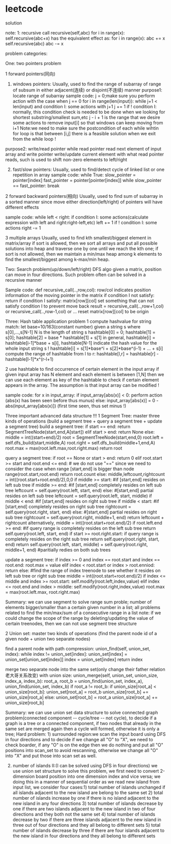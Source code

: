 # leetcode
solution

note: 
1: recursive call recursive(self,abc)
for i in range(x):
 self.recursive(abc+x)
has the equivalent effect as:
for i in range(x):
 abc += x
 self.recursive(abc)
 abc -= x
 
 problem categories:
 
 One: two pointers problem
 
 1 forward pointers(同向)
 
 1) windows pointers:
 Usually, used to find the range of subarray of range of subsum in either adjacent(连续) or disjoint(不连续) manner 
 purpose1: locate range of subarray
 sample code:
 j = 0;make sure you perform action with the case when j == 0
 for i in range(len(input)):
    while j+1 < len(input) and condition I:
      some actions with j+1
      j += 1
    if ! condition I: normally, this condition check is needed to be done when we looking for shortest substring/smallest sum,etc
       j - i + 1 is the range that we desire
    some actions to remove input[i] so that windows can keep moving from i+1
 Note:we need to make sure the postcondition of each while wihtin for loop is that between [i,j] there is a feasible solution when we exit from the while loop !
 
 purpose2: write/read pointer while read pointer read next element of input array and write pointer write/update current element with what read pointer reads, such is used to shift non-zero elements to left/right 
    
 2) fast/slow pointers:
 Usually, used to find/detect cycle of linked list or one repetition in array
 sample code:
 while True:
  slow_pointer = pointer[index]
  fast_pointer = pointer[pointer[index]]
  while slow_pointer == fast_pointer:
     break
 
 2 forward backward pointers(相向)
 Usually, used to find sum of subarray in a sorted manner since move either direction(left/right) of pointers will have different effects
 
 sample code:
 while left < right:
    if condition I:
       some actions(calculate expression with left and right:right-left,etc)
       left += 1
    if ! condition I:
       some actions
       right -= 1
       
 3 multiple arrays
 Usually, used to find kth smallest/biggest element in matrix/array
 if sort is allowed, then we sort all arrays and put all possible solutions into heap and traverse one by one until we reach the kth one;
 if sort is not allowed, then we maintain a min/max heap among k elements to find the smallest/biggest among k-max/min heap.
 
 
Two: Search problem(up/down/left/right) DFS algo
given a matrix, position can move in four directions. Such problem often can be solved in a recursive manner

Sample code:
def recursive_call(..,row,col): row/col indicates position information of the moving pointer in the matrix
 if condition I not satisfy:
   return
 if condition I satisfy:
   matrix[row][col] set something that can not satisfy condition I to prevent move back
   result = recursive_call(..,row+1,col) or recursive_call(..,row-1,col) or ...
   reset matrix[row][col] to be origin
   
Three: Hash table application problem
1 compute hashvalue for string match:
let base=10/163(constant number) given a string s where s[0],...,s[N-1] N is the length of string s
hashtable[0] = 0; hashtable[1] = s[0]; hashtable[2] = base * hashtable[1] + s[1]
in general, hashtable[i] = hashtable[i-1]*base + s[i], hashtable[N-1] indicate the hash value for the whole input string s !
hashtable[i] = s[1]*base^i + s[2]*base^(i-1) + ... + s[i]
compute the range of hashtable from l to r: hashtable[l,r] = hashtable[r] - hashtable[l-1]*x^(r-l+1)

2 use hashtable to find occurrence of certain element in the input array
if given input array has N element and each element is between [1,N] then we can use each element as key of the hashtable to check if certain element appears in the array. The assumption is that input array can be modified !

sample code:
for x in input_array:
   if input_array[abs(x)] < 0:
      perform action (abs(x) has been seen before thus munus)
   else:
      input_array[abs(x)] = 0 - abs(input_array[abs(x)]) (first time seen, thus set minus !)
      
      
 Three important advanced data structure !!!
 1 Segment Tree: master three kinds of operations (build a segment tree + query a segment tree + update a segment tree)
 build a segment tree:
 if start == end:
            return SegmentTreeNode(start,end,A[start])
        elif start > end:
            return None
        else:
            middle = int((start+end)/2)
            root = SegmentTreeNode(start,end,0)
            root.left = self.dfs_build(start,middle,A)
            root.right = self.dfs_build(middle+1,end,A)
            root.max = max(root.left.max,root.right.max)
            return root
            
 query a segment tree:
 if root == None or start > end:
            return 0
        elif root.start >= start and root.end <= end: # we do not use "==" since we need to consider the case when range [start,end] is bigger than node range(root.start,root.end)
            return root.count
        else:
            middle,leftcount,rightcount = int((root.start+root.end)/2),0,0
            if middle >= start: #if [start,end] resides on left sub tree
                if middle >= end: #if [start,end] completely resides on left sub tree
                    leftcount = self.query(root.left, start, end)
                else: #[start,end] partial resides on left sub tree
                    leftcount = self.query(root.left, start, middle)
            if middle < end: #if [start,end] resides on right sub tree
                if middle < start: #if [start,end] completely resides on right sub tree
                    rightcount = self.query(root.right, start, end)
                else: #[start,end] partial resides on right sub tree
                    rightcount = self.query(root.right, middle+1, end)
            return leftcount + rightcount
            alternatively,
            middle = int((root.start+root.end)/2)
            if root.left.end >= end: #if query range is completely resides on the left sub tree
               return self.query(root.left, start, end)
            if start >= root.right.start: if query range is completely resides on the right sub tree
               return self.query(root.right, start, end)
            return self.query(root.left, start, middle) + self.query(root.right, middle+1, end) #paritially redies on both sub trees
            
update a segment tree:
if index >= 0 and index == root.start and index == root.end:
            root.max = value
        elif index < root.start or index > root.enniod:
            return 
        else: #find the range of index treenode to see whether it resides on left sub tree or right sub tree
            middle = int((root.start+root.end)/2)
            if index <= middle and index >= root.start:
                self.modify(root.left,index,value)
            elif index <= root.end and index > middle:
                self.modify(root.right,index,value)
            root.max = max(root.left.max, root.right.max)
            
Summary: we can use segment to solve range sum proble; number of elements bigger/smaller than a certain given number in a list;
all problems related to find the min/max/sum of a consecutive range in a list
note: if we could change the scope of the range by deleting/updating the value of certain treenodes, then we can not use segment tree structure


2 Union set: master two kinds of operations (find the parent node id of a given node + union two separate nodes)

  find a parent node with path compression:
  union_find(self, union_set, index):
     while index != union_set[index]:
        union_set[index] = union_set[union_set[index]]
        index = union_set[index]
     return index
     
  merge two separate node into the same set(only change their father relation老大哥关系改变) with union size:
  union_merge(self, union_set, union_size, index_a, index_b):
     root_a, root_b = union_find(union_set, index_a), union_find(union_set, index_b)
     if root_a != root_b:
        if union_size[root_a] < union_size[root_b]:
           union_set[root_a] = root_b
           union_size[root_b] += union_size[root_a]
        else:
           union_set[root_b] = root_a
           union_size[root_a] += union_size[root_b]
  
  Summary: we can use union set data structure to solve connected graph problem(connected component -- cycle/tree -- not cycle), to decide if a graph is a tree or a connected component, if two nodes that already in the same set are merged again then a cycle will formed, otherwise it is only a tree;
  Hard problem: 1) surrounded region:we scan the input board using DFS in four directions and to decide if we change all "O" to "X", we need to check boarder, if any "O" is on the edge then we do nothing and put all "O" positions into scan_set to avoid rescanning, otherwise we change all "O" into "X" and put those into scan set as well.
  
  2) number of islands II:(I can be solved using DFS in four directions) we use union set structure to solve this problem, we first need to convert 2-dimension board position into one dimension index and vice versa; we doing this in a manner of sequential order as we read new island from input list, we consider four cases:1) total number of islands unchanged if all islands adjacent to the new island are belong to the same set 2) total number of islands increase by one if there is no island adjacent to the new island in any four directions 3) total number of islands decrease by one if there are two islands adjacent to the new island in two of four directions and they both not the same set 4) total number of islands decrease by two if there are three islands adjacent to the new island in three out of four directions and they all belong to different sets 5) total number of islands decrease by three if there are four islands adjacent to the new island in four directions and they all belong to different sets
 
 
